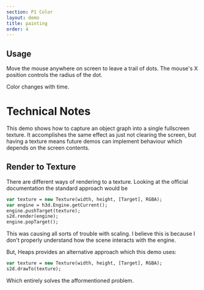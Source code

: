 ```yaml
---
section: P1 Color
layout: demo
title: painting
order: 4
---
```


## Usage

Move the mouse anywhere on screen to leave a trail of dots. The mouse's X
position controls the radius of the dot.

Color changes with time.

# Technical Notes

This demo shows how to capture an object graph into a single fullscreen
texture. It accomplishes the same effect as just not clearing the screen, but
having a texture means future demos can implement behaviour which depends on
the screen contents.

## Render to Texture

There are different ways of rendering to a texture. Looking at the official
documentation the standard approach would be

```haxe
var texture = new Texture(width, height, [Target], RGBA);
var engine = h3d.Engine.getCurrent();
engine.pushTarget(texture);
s2d.render(engine);
engine.popTarget();
```

This was causing all sorts of trouble with scaling. I believe this is because
I don't properly understand how the scene interacts with the engine.

But, Heaps provides an alternative approach which this demo uses:

```haxe
var texture = new Texture(width, height, [Target], RGBA);
s2d.drawTo(texture);
```

Which entirely solves the afformentioned problem.
